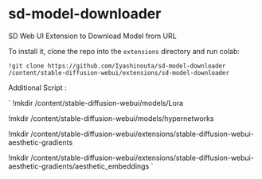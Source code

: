 # sd-model-downloader
SD Web UI Extension to Download Model from URL

To install it, clone the repo into the `extensions` directory and run colab:

`!git clone https://github.com/Iyashinouta/sd-model-downloader /content/stable-diffusion-webui/extensions/sd-model-downloader`

Additional Script :

`
!mkdir /content/stable-diffusion-webui/models/Lora

!mkdir /content/stable-diffusion-webui/models/hypernetworks

!mkdir /content/stable-diffusion-webui/extensions/stable-diffusion-webui-aesthetic-gradients

!mkdir /content/stable-diffusion-webui/extensions/stable-diffusion-webui-aesthetic-gradients/aesthetic_embeddings
`
